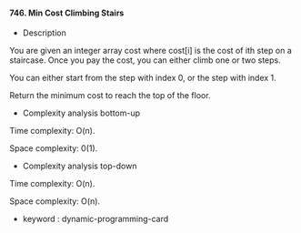 #### 746. Min Cost Climbing Stairs

* Description

You are given an integer array cost where cost[i] is the cost of ith step on a staircase. Once you pay the cost, you can
either climb one or two steps.

You can either start from the step with index 0, or the step with index 1.

Return the minimum cost to reach the top of the floor.

* Complexity analysis bottom-up

Time complexity: O(n).

Space complexity: 0(1).

* Complexity analysis top-down

Time complexity: O(n).

Space complexity: O(n).

* keyword : dynamic-programming-card